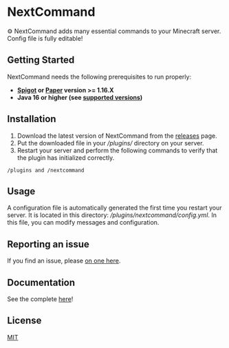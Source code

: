 # NextCommand

:gear: NextCommand adds many essential commands to your Minecraft server.
Config file is fully editable!

## Getting Started

NextCommand needs the following prerequisites to run properly:
* **[Spigot](https://getbukkit.org/download/spigot) or [Paper](https://papermc.io/) version >= 1.16.X**
* **Java 16 or higher (see [supported versions](https://github.com/ItsJustMiaouss/NextCommand/wiki#compatibility))**

## Installation

1. Download the latest version of NextCommand from the [releases](https://github.com/ItsJustMiaouss/NextCommand/releases/latest) page.
2. Put the downloaded file in your */plugins/* directory on your server.
3. Restart your server and perform the following commands to verify that the plugin has initialized correctly.

```
/plugins and /nextcommand
```

## Usage

A configuration file is automatically generated the first time you restart your server. It is located in this directory: */plugins/nextcommand/config.yml*. In this file, you can modify messages and configuration.

## Reporting an issue

If you find an issue, please [on one here](https://github.com/ItsJustMiaouss/NextCommand/issues).

## Documentation

See the complete [here](https://github.com/ItsJustMiaouss/NextCommand/wiki)!

## License

[MIT](https://github.com/ItsJustMiaouss/NextCommand/blob/master/LICENSE)
